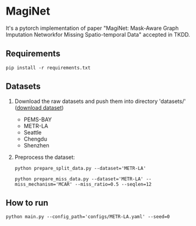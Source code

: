 <!--
 * @Description:
 * @Author: Jianping Zhou
 * @Email: jianpingzhou0927@gmail.com
 * @Date: 2024-05-03 10:52:37
-->

# MagiNet

It's a pytorch implementation of paper "MagiNet: Mask-Aware Graph Imputation Networkfor Missing Spatio-temporal Data" accepted in TKDD.

## Requirements

```shell
pip install -r requirements.txt
```

## Datasets

1. Download the raw datasets and push them into directory 'datasets/' ([download dataset](https://drive.google.com/file/d/1qsT0gnTc0MmNaisLh9xpqVcvT2CEPnu0/view?usp=sharing))

   - PEMS-BAY
   - METR-LA
   - Seattle
   - Chengdu
   - Shenzhen

2. Preprocess the dataset:

   ```shell
   python prepare_split_data.py --dataset='METR-LA'

   python prepare_miss_data.py --dataset='METR-LA' --miss_mechanism='MCAR' --miss_ratio=0.5 --seqlen=12
   ```

## How to run

```
python main.py --config_path='configs/METR-LA.yaml' --seed=0
```
